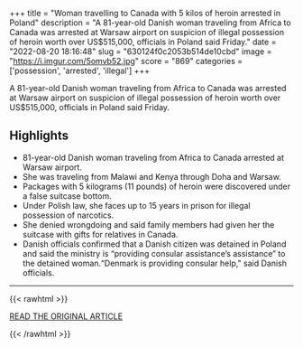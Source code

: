 +++
title = "Woman travelling to Canada with 5 kilos of heroin arrested in Poland"
description = "A 81-year-old Danish woman traveling from Africa to Canada was arrested at Warsaw airport on suspicion of illegal possession of heroin worth over US$515,000, officials in Poland said Friday."
date = "2022-08-20 18:16:48"
slug = "630124f0c2053b514de10cbd"
image = "https://i.imgur.com/5omvb52.jpg"
score = "869"
categories = ['possession', 'arrested', 'illegal']
+++

A 81-year-old Danish woman traveling from Africa to Canada was arrested at Warsaw airport on suspicion of illegal possession of heroin worth over US$515,000, officials in Poland said Friday.

## Highlights

- 81-year-old Danish woman traveling from Africa to Canada arrested at Warsaw airport.
- She was traveling from Malawi and Kenya through Doha and Warsaw.
- Packages with 5 kilograms (11 pounds) of heroin were discovered under a false suitcase bottom.
- Under Polish law, she faces up to 15 years in prison for illegal possession of narcotics.
- She denied wrongdoing and said family members had given her the suitcase with gifts for relatives in Canada.
- Danish officials confirmed that a Danish citizen was detained in Poland and said the ministry is “providing consular assistance’s assistance” to the detained woman.“Denmark is providing consular help," said Danish officials.

---

{{< rawhtml >}}
  <p class="article-category">
    <a target="_blank" href="https://www.ctvnews.ca/world/woman-travelling-to-canada-with-5-kilos-of-heroin-arrested-in-poland-1.6034224">READ THE ORIGINAL ARTICLE</a>
  </p>
{{< /rawhtml >}}
